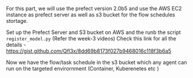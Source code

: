 For this part, we will use the prefect version 2.0b5 and use the AWS EC2 instance as prefect server as well as s3 bucket for the flow schedules stortage.


Set up the Prefect Server and S3 bucket on AWS and the runb the script ```register_model.py```   (Refer the week-3 videos)
Check this link for all the details - https://gist.github.com/Qfl3x/8dd69b8173f027b9468016c118f3b6a5

Now we have the flow/task schedule in the s3 bucket which any agent can run on the targeted envirornment (Container, Kuberenetes etc )
